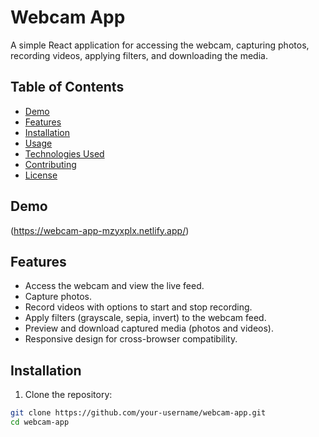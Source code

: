 # Webcam App

A simple React application for accessing the webcam, capturing photos, recording videos, applying filters, and downloading the media.

## Table of Contents

- [Demo](#demo)
- [Features](#features)
- [Installation](#installation)
- [Usage](#usage)
- [Technologies Used](#technologies-used)
- [Contributing](#contributing)
- [License](#license)

## Demo

(https://webcam-app-mzyxplx.netlify.app/)

## Features

- Access the webcam and view the live feed.
- Capture photos.
- Record videos with options to start and stop recording.
- Apply filters (grayscale, sepia, invert) to the webcam feed.
- Preview and download captured media (photos and videos).
- Responsive design for cross-browser compatibility.

## Installation

1. Clone the repository:

```bash
git clone https://github.com/your-username/webcam-app.git
cd webcam-app
